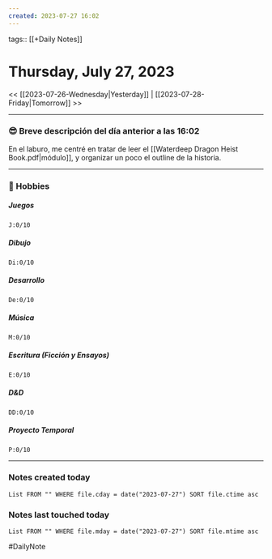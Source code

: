 ```yaml
---
created: 2023-07-27 16:02
---
```

tags:: [[+Daily Notes]]

# Thursday, July 27, 2023

<< [[2023-07-26-Wednesday|Yesterday]] | [[2023-07-28-Friday|Tomorrow]] >>

 - - -
### 😎 Breve descripción del día anterior a las 16:02
En el laburo, me centré en tratar de leer el [[Waterdeep Dragon Heist Book.pdf|módulo]], y organizar un poco el outline de la historia.


---
### 🧠 Hobbies

##### Juegos
```text-progress-bar
J:0/10
```

##### Dibujo
```text-progress-bar
Di:0/10
```

##### Desarrollo
```text-progress-bar
De:0/10
```

##### Música
```text-progress-bar
M:0/10
```

##### Escritura (Ficción y Ensayos)
```text-progress-bar
E:0/10
```

##### D&D
```text-progress-bar
DD:0/10
```

##### Proyecto Temporal
```text-progress-bar
P:0/10
```

---
### Notes created today
```dataview
List FROM "" WHERE file.cday = date("2023-07-27") SORT file.ctime asc
```

### Notes last touched today
```dataview
List FROM "" WHERE file.mday = date("2023-07-27") SORT file.mtime asc
```


#DailyNote